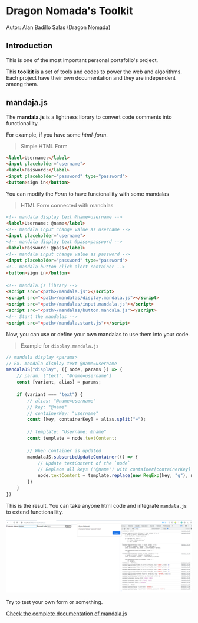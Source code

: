 # Dragon Nomada's Toolkit

Autor: Alan Badillo Salas (Dragon Nomada)

## Introduction

This is one of the most important personal portafolio's project.

This **toolkit** is a set of tools and codes to power the web and algorithms. Each project have their own documentation and they are independent among them.

## mandaja.js

The **mandala.js** is a lightness library to convert code comments into functionallity.

For example, if you have some *html-form*.

> Simple HTML Form

```html
<label>Username:</label>
<input placeholder="username">
<label>Password:</label>
<input placeholder="password" type="password">
<button>sign in</button>
```

You can modify the *Form* to have funcionallity with some mandalas

> HTML Form connected with mandalas

```html
<!-- mandala display text @name=username -->
<label>Username: @name</label>
<!-- mandala input change value as username -->
<input placeholder="username">
<!-- mandala display text @pass=password -->
<label>Password: @pass</label>
<!-- mandala input change value as password -->
<input placeholder="password" type="password">
<!-- mandala button click alert container -->
<button>sign in</button>

<!-- mandala.js library -->
<script src="<path>/mandala.js"></script>
<script src="<path>/mandalas/display.mandala.js"></script>
<script src="<path>/mandalas/input.mandala.js"></script>
<script src="<path>/mandalas/button.mandala.js"></script>
<!-- Start the mandalas -->
<script src="<path>/mandala.start.js"></script>
```

Now, you can use or define your own mandalas to use them into your code.

> Example for `display.mandala.js`

```js
// mandala display <params>
// Ex. mandala display text @name=username
mandalaJS("display", ({ node, params }) => {
    // param: ["text", "@name=username"]
    const [variant, alias] = params;

    if (variant === "text") {
        // alias: "@name=username"
        // key: "@name"
        // containerKey: "username"
        const [key, containerKey] = alias.split("=");

        // template: "Username: @name"
        const template = node.textContent;

        // When container is updated
        mandalaJS.subscribeUpdateContainer(() => {
            // Update textContent of the `node`
            // Replace all keys ("@name") with container[containerKey] (container["username"])
            node.textContent = template.replace(new RegExp(key, "g"), mandalaJS.container[containerKey]);
        })
    }
})
```

This is the result. You can take anyone html code and integrate `mandala.js` to extend functionallity.

![Mandala Test Login](./mandala/docs/assets/mandala_test_login.png)

Try to test your own form or something.

[Check the complete documentation of mandala.js](./mandala/docs/readme.md)
